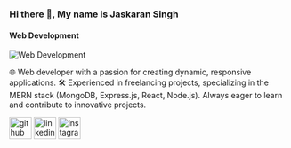 

### Hi there 👋, My name is Jaskaran Singh
#### Web Development

![Web Development](https://img.freepik.com/free-vector/hand-drawn-web-developers_23-2148819604.jpg?w=740&t=st=1661167240~exp=1661167840~hmac=36532000838d561ae42bbd371a6d012a7c185f6fd60881230d55d746f2fbe364)

🌐 Web developer with a passion for creating dynamic, responsive applications. 🛠️ Experienced in freelancing projects, specializing in the MERN stack (MongoDB, Express.js, React, Node.js).  Always eager to learn and contribute to innovative projects.



[<img src='https://cdn.jsdelivr.net/npm/simple-icons@3.0.1/icons/github.svg' alt='github' height='40'>](https://github.com/Jaskaran-Singh99)  [<img src='https://cdn.jsdelivr.net/npm/simple-icons@3.0.1/icons/linkedin.svg' alt='linkedin' height='40'>](https://www.linkedin.com/in/https://www.linkedin.com/in/jaskaran-singh-357a31210//)  [<img src='https://cdn.jsdelivr.net/npm/simple-icons@3.0.1/icons/instagram.svg' alt='instagram' height='40'>](https://www.instagram.com/jk_developer99/)  


